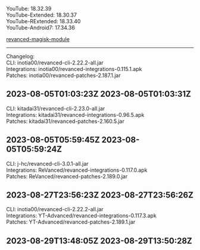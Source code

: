 YouTube: 18.32.39  
YouTube-Extended: 18.30.37  
YouTube-RExtended: 18.33.40  
YouTube-Android7: 17.34.36  

[revanced-magisk-module](https://github.com/j-hc/revanced-magisk-module)  

---
Changelog:  
CLI: inotia00/revanced-cli-2.22.2-all.jar  
Integrations: inotia00/revanced-integrations-0.115.1.apk  
Patches: inotia00/revanced-patches-2.187.1.jar  

2023-08-05T01:03:23Z
2023-08-05T01:03:31Z
---
CLI: kitadai31/revanced-cli-2.23.0-all.jar  
Integrations: kitadai31/revanced-integrations-0.96.5.apk  
Patches: kitadai31/revanced-patches-2.160.5.jar  

2023-08-05T05:59:45Z
2023-08-05T05:59:24Z
---
CLI: j-hc/revanced-cli-3.0.1-all.jar  
Integrations: ReVanced/revanced-integrations-0.117.0.apk  
Patches: ReVanced/revanced-patches-2.189.0.jar  

2023-08-27T23:56:23Z
2023-08-27T23:56:26Z
---
CLI: inotia00/revanced-cli-2.22.2-all.jar  
Integrations: YT-Advanced/revanced-integrations-0.117.3.apk  
Patches: YT-Advanced/revanced-patches-2.189.1.jar  

2023-08-29T13:48:05Z
2023-08-29T13:50:28Z
---  
